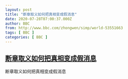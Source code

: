 ```yaml
---
layout: post
title: "断章取义如何把真相变成假消息"
date: 2020-07-28T07:00:37.000Z
author: BBC
from: http://www.bbc.com/zhongwen/simp/world-53551663
tags: [ BBC ]
categories: [ BBC ]
---
```

<!--1595919637000-->
[断章取义如何把真相变成假消息](http://www.bbc.com/zhongwen/simp/world-53551663)
------

<div>
断章取义如何把真相变成假消息
</div>

